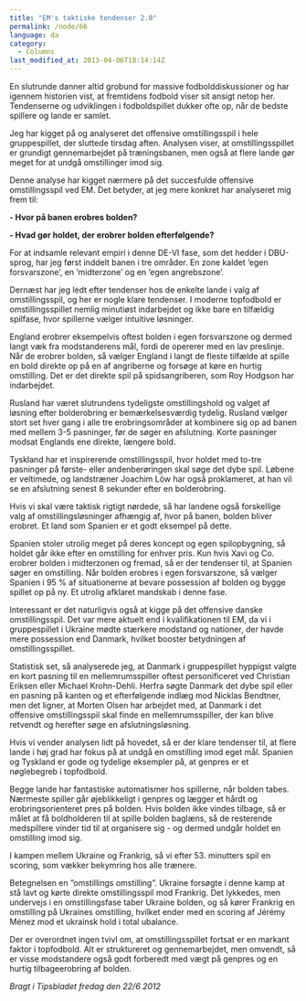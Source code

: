 ```yaml
---
title: "EM's taktiske tendenser 2.0"
permalink: /node/66
language: da
category:
  - Columns
last_modified_at: 2013-04-06T18:14:14Z
---
```


En slutrunde danner altid grobund for massive fodbolddiskussioner og har igennem historien vist, at fremtidens fodbold viser sit ansigt netop her. Tendenserne og udviklingen i fodboldspillet dukker ofte op, når de bedste spillere og lande er samlet.



Jeg har kigget på og analyseret det offensive omstillingsspil i hele gruppespillet, der sluttede tirsdag aften. Analysen viser, at omstillingsspillet er grundigt gennemarbejdet på træningsbanen, men også at flere lande gør meget for at undgå omstillinger imod sig.



Denne analyse har kigget nærmere på det succesfulde offensive omstillingsspil ved EM. Det betyder, at jeg mere konkret har analyseret mig frem til:



**- Hvor på banen erobres bolden?**

**- Hvad gør holdet, der erobrer bolden efterfølgende?**



For at indsamle relevant empiri i denne DE-VI fase, som det hedder i DBU-sprog, har jeg først inddelt banen i tre områder. En zone kaldet ’egen forsvarszone’, en ’midterzone’ og en ’egen angrebszone’.

Dernæst har jeg ledt efter tendenser hos de enkelte lande i valg af omstillingsspil, og her er nogle klare tendenser. I moderne topfodbold er omstillingsspillet nemlig minutiøst indarbejdet og ikke bare en tilfældig spilfase, hvor spillerne vælger intuitive løsninger.

England erobrer eksempelvis oftest bolden i egen forsvarszone og dermed langt væk fra modstanderens mål, fordi de opererer med en lav preslinje. Når de erobrer bolden, så vælger England i langt de fleste tilfælde at spille en bold direkte op på en af angriberne og forsøge at køre en hurtig omstilling. Det er det direkte spil på spidsangriberen, som Roy Hodgson har indarbejdet.



Rusland har været slutrundens tydeligste omstillingshold og valget af løsning efter bolderobring er bemærkelsesværdig tydelig. Rusland vælger stort set hver gang i alle tre erobringsområder at kombinere sig op ad banen med mellem 3-5 pasninger, før de søger en afslutning. Korte pasninger modsat Englands ene direkte, længere bold.



Tyskland har et inspirerende omstillingsspil, hvor holdet med to-tre pasninger på første- eller andenberøringen skal søge det dybe spil. Løbene er veltimede, og landstræner Joachim Löw har også proklameret, at han vil se en afslutning senest 8 sekunder efter en bolderobring.



Hvis vi skal være taktisk rigtigt nørdede, så har landene også forskellige valg af omstillingsløsninger afhængig af, hvor på banen, bolden bliver erobret. Et land som Spanien er et godt eksempel på dette. 

Spanien stoler utrolig meget på deres koncept og egen spilopbygning, så holdet går ikke efter en omstilling for enhver pris. Kun hvis Xavi og Co. erobrer bolden i midterzonen og fremad, så er der tendenser til, at Spanien søger en omstilling. Når bolden erobres i egen forsvarszone, så vælger Spanien i 95 % af situationerne at bevare possession af bolden og bygge spillet op på ny. Et utrolig afklaret mandskab i denne fase. 



Interessant er det naturligvis også at kigge på det offensive danske omstillingsspil. Det var mere aktuelt end i kvalifikationen til EM, da vi i gruppespillet i Ukraine mødte stærkere modstand og nationer, der havde mere possession end Danmark, hvilket booster betydningen af omstillingsspillet.



Statistisk set, så analyserede jeg, at Danmark i gruppespillet hyppigst valgte en kort pasning til en mellemrumsspiller oftest personificeret ved Christian Eriksen eller Michael Krohn-Dehli. Herfra søgte Danmark det dybe spil eller en pasning på kanten og et efterfølgende indlæg mod Nicklas Bendtner, men det ligner, at Morten Olsen har arbejdet med, at Danmark i det offensive omstillingsspil skal finde en mellemrumsspiller, der kan blive retvendt og herefter søge en afslutningsløsning.



Hvis vi vender analysen lidt på hovedet, så er der klare tendenser til, at flere lande i høj grad har fokus på at undgå en omstilling imod eget mål. Spanien og Tyskland er gode og tydelige eksempler på, at genpres er et nøglebegreb i topfodbold. 

Begge lande har fantastiske automatismer hos spillerne, når bolden tabes. Nærmeste spiller går øjeblikkeligt i genpres og lægger et hårdt og erobringsorienteret pres på bolden. Hvis bolden ikke vindes tilbage, så er målet at få boldholderen til at spille bolden baglæns, så de resterende medspillere vinder tid til at organisere sig - og dermed undgår holdet en omstilling imod sig.



I kampen mellem Ukraine og Frankrig, så vi efter 53. minutters spil en scoring, som vækker bekymring hos alle trænere. 

Betegnelsen en ”omstillings omstilling”. Ukraine forsøgte i denne kamp at stå lavt og kørte direkte omstillingsspil mod Frankrig. Det lykkedes, men undervejs i en omstillingsfase taber Ukraine bolden, og så kører Frankrig en omstilling på Ukraines omstilling, hvilket ender med en scoring af Jérémy Ménez mod et ukrainsk hold i total ubalance.



Der er overordnet ingen tvivl om, at omstillingsspillet fortsat er en markant faktor i topfodbold. Alt er struktureret og gennemarbejdet, men omvendt, så er visse modstandere også godt forberedt med vægt på genpres og en hurtig tilbageerobring af bolden.



_Bragt i Tipsbladet fredag den 22/6 2012_
